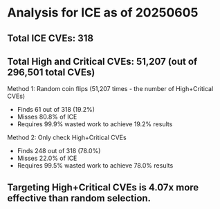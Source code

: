 # Analysis for ICE as of 20250605

## Total ICE CVEs: 318
## Total High and Critical CVEs: 51,207 (out of 296,501 total CVEs)

Method 1: Random coin flips (51,207 times - the number of High+Critical CVEs)
  - Finds 61 out of 318 (19.2%)
  - Misses 80.8% of ICE
  - Requires 99.9% wasted work to achieve 19.2% results

Method 2: Only check High+Critical CVEs
  - Finds 248 out of 318 (78.0%)
  - Misses 22.0% of ICE
  - Requires 99.5% wasted work to achieve 78.0% results

## Targeting High+Critical CVEs is 4.07x more effective than random selection.
